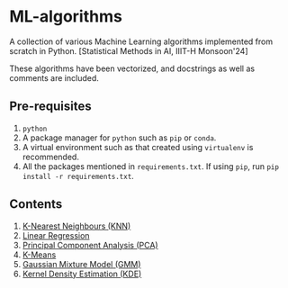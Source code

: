 # ML-algorithms
A collection of various Machine Learning algorithms implemented from scratch in Python. [Statistical Methods in AI, IIIT-H Monsoon'24]

These algorithms have been vectorized, and docstrings as well as comments are included.

## Pre-requisites
1. `python`
2. A package manager for `python` such as `pip` or `conda`.
3. A virtual environment such as that created using `virtualenv` is recommended.
4. All the packages mentioned in `requirements.txt`. If using `pip`, run ```pip install -r requirements.txt```.

## Contents
1. [K-Nearest Neighbours (KNN)](models/knn/knn.py)
2. [Linear Regression](models/linear_regression/linear_regression.py)
3. [Principal Component Analysis (PCA)](models/pca/pca.py)
4. [K-Means](models/k_means/k_means.py)
5. [Gaussian Mixture Model (GMM)](models/gmm/gmm.py)
6. [Kernel Density Estimation (KDE)](models/kde/kde.py)
